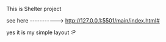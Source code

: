 This is Shelter project 


see here -----------> http://127.0.0.1:5501/main/index.html#


yes it is my simple layout :P
